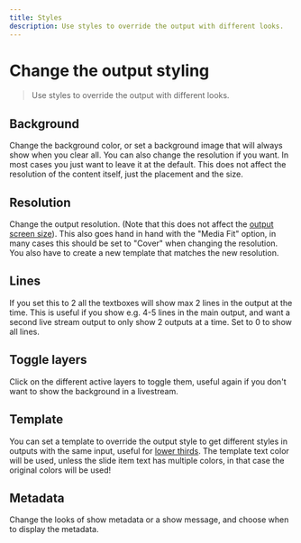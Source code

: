 ```yaml
---
title: Styles
description: Use styles to override the output with different looks.
---
```


# Change the output styling

> Use styles to override the output with different looks.

## Background

Change the background color, or set a background image that will always show when you clear all.
You can also change the resolution if you want. In most cases you just want to leave it at the default. This does not affect the resolution of the content itself, just the placement and the size.

## Resolution

Change the output resolution. (Note that this does not affect the [output screen size](./output#settings)).
This also goes hand in hand with the "Media Fit" option, in many cases this should be set to "Cover" when changing the resolution. You also have to create a new template that matches the new resolution.

## Lines

If you set this to 2 all the textboxes will show max 2 lines in the output at the time. This is useful if you show e.g. 4-5 lines in the main output, and want a second live stream output to only show 2 outputs at a time. Set to 0 to show all lines.

## Toggle layers

Click on the different active layers to toggle them, useful again if you don't want to show the background in a livestream.

## Template

You can set a template to override the output style to get different styles in outputs with the same input, useful for [lower thirds](./outputs#how-to-create-lower-third-display-for-a-live-stream). The template text color will be used, unless the slide item text has multiple colors, in that case the original colors will be used!

## Metadata

Change the looks of show metadata or a show message, and choose when to display the metadata.
